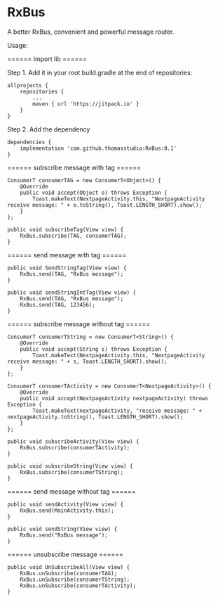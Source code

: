 # RxBus
A better RxBus, convenient and powerful message router.


Usage:

====== Import lib ======

Step 1. Add it in your root build.gradle at the end of repositories:

	allprojects {
		repositories {
			...
			maven { url 'https://jitpack.io' }
		}
	}
  
  
 Step 2. Add the dependency
 
	dependencies {
		implementation 'com.github.thomasstudio:RxBus:0.1'
	}


====== subscribe message with tag ======

    ConsumerT consumerTAG = new ConsumerT<Object>() {
        @Override
        public void accept(Object o) throws Exception {
            Toast.makeText(NextpageActivity.this, "NextpageActivity receive message: " + o.toString(), Toast.LENGTH_SHORT).show();
        }
    };

    public void subscribeTag(View view) {
        RxBus.subscribe(TAG, consumerTAG);
    }

====== send message with tag ======

    public void SendStringTag(View view) {
        RxBus.send(TAG, "RxBus message");
    }

    public void sendStringIntTag(View view) {
        RxBus.send(TAG, "RxBus message");
        RxBus.send(TAG, 123456);
    }


====== subscribe message without tag ======

    ConsumerT consumerTString = new ConsumerT<String>() {
        @Override
        public void accept(String s) throws Exception {
            Toast.makeText(NextpageActivity.this, "NextpageActivity receive message: " + s, Toast.LENGTH_SHORT).show();
        }
    };

    ConsumerT consumerTActivity = new ConsumerT<NextpageActivity>() {
        @Override
        public void accept(NextpageActivity nextpageActivity) throws Exception {
            Toast.makeText(nextpageActivity, "receive message: " + nextpageActivity.toString(), Toast.LENGTH_SHORT).show();
        }
    };

    public void subscribeActivity(View view) {
        RxBus.subscribe(consumerTActivity);
    }

    public void subscribeString(View view) {
        RxBus.subscribe(consumerTString);
    }


====== send message without tag ======

    public void sendActivity(View view) {
        RxBus.send(MainActivity.this);
    }

    public void sendString(View view) {
        RxBus.send("RxBus message");
    }

====== unsubscribe message ======

    public void UnSubscribeAll(View view) {
        RxBus.unSubscribe(consumerTAG);
        RxBus.unSubscribe(consumerTString);
        RxBus.unSubscribe(consumerTActivity);
    }

